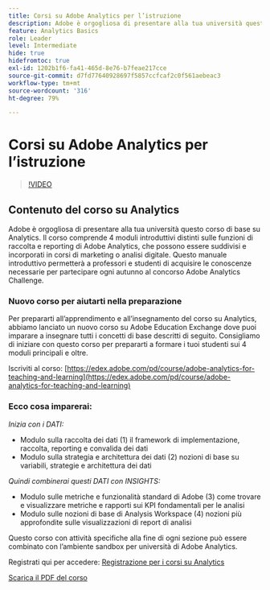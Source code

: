 ```yaml
---
title: Corsi su Adobe Analytics per l’istruzione
description: Adobe è orgogliosa di presentare alla tua università questo corso di base su Analytics. Il corso comprende 4 moduli introduttivi distinti sulle funzioni di raccolta e reporting di Adobe Analytics, che possono essere suddivisi e incorporati in corsi di marketing o analisi digitale. Questo manuale introduttivo permetterà a professori e studenti di acquisire le conoscenze necessarie per partecipare ogni autunno al concorso Adobe Analytics Challenge.
feature: Analytics Basics
role: Leader
level: Intermediate
hide: true
hidefromtoc: true
exl-id: 1202b1f6-fa41-465d-8e76-b7feae217cce
source-git-commit: d7fd77640928697f5857ccfcaf2c0f561aebeac3
workflow-type: tm+mt
source-wordcount: '316'
ht-degree: 79%

---
```


# Corsi su Adobe Analytics per l’istruzione

>[!VIDEO](https://video.tv.adobe.com/v/3443865/?quality=12&learn=on&captions=ita)

## Contenuto del corso su Analytics

Adobe è orgogliosa di presentare alla tua università questo corso di base su Analytics. Il corso comprende 4 moduli introduttivi distinti sulle funzioni di raccolta e reporting di Adobe Analytics, che possono essere suddivisi e incorporati in corsi di marketing o analisi digitale. Questo manuale introduttivo permetterà a professori e studenti di acquisire le conoscenze necessarie per partecipare ogni autunno al concorso Adobe Analytics Challenge.

### Nuovo corso per aiutarti nella preparazione

Per prepararti all’apprendimento e all’insegnamento del corso su Analytics, abbiamo lanciato un nuovo corso su Adobe Education Exchange dove puoi imparare a insegnare tutti i concetti di base descritti di seguito. Consigliamo di iniziare con questo corso per prepararti a formare i tuoi studenti sui 4 moduli principali e oltre.

Iscriviti al corso: [https://edex.adobe.com/pd/course/adobe-analytics-for-teaching-and-learning](https://edex.adobe.com/pd/course/adobe-analytics-for-teaching-and-learning)

### Ecco cosa imparerai:

*Inizia con i DATI:*

* Modulo sulla raccolta dei dati (1) il framework di implementazione, raccolta, reporting e convalida dei dati
* Modulo sulla strategia e architettura dei dati (2) nozioni di base su variabili, strategie e architettura dei dati

*Quindi combinerai questi DATI con INSIGHTS:*

* Modulo sulle metriche e funzionalità standard di Adobe (3) come trovare e visualizzare metriche e rapporti sui KPI fondamentali per le analisi
* Modulo sulle nozioni di base di Analysis Workspace (4) nozioni più approfondite sulle visualizzazioni di report di analisi

Questo corso con attività specifiche alla fine di ogni sezione può essere combinato con l’ambiente sandbox per università di Adobe Analytics.

Registrati qui per accedere: [Registrazione per i corsi su Analytics](https://experienceleague.adobe.com/landing/analytics-university?lang=it)

[Scarica il PDF del corso](assets/Adobe-Analytics-Curriculum_2021.pdf)
